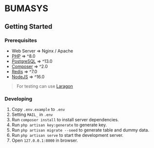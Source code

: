 # BUMASYS
 
## Getting Started

### Prerequisites

- Web Server => Nginx / Apache
- [PHP](https://php.net/) => ^8.0
- [PostgreSQL](https://www.postgresql.org/) => ^13.0
- [Composer](https://getcomposer.org/download/) => ^2.0
- [Redis](https://redis.io/download/) => ^7.0
- [NodeJS](https://nodejs.org/en/) => ^16.0
> For testing can use [Laragon](https://laragon.org/)

### Developing

1. Copy `.env.example` to `.env`
2. Setting `MAIL_` in `.env`
3. Run `composer install` to install server dependencies.
4. Run `php artisan key:generate` to generate key.
5. Run `php artisan migrate --seed` to generate table and dummy data.
6. Run `php artisan serve` to start the development server.
7. Open `127.0.0.1:8000` in browser.
